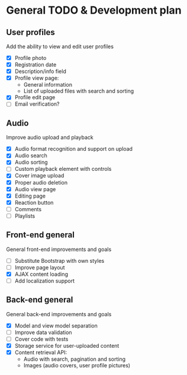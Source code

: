 # General TODO & Development plan

## User profiles

Add the ability to view and edit user profiles

- [x] Profile photo
- [x] Registration date
- [x] Description/info field
- [x] Profile view page:
    * General information
    * List of uploaded files with search and sorting
- [x] Profile edit page
- [ ] Email verification?

## Audio

Improve audio upload and playback

- [x] Audio format recognition and support on upload
- [x] Audio search
- [x] Audio sorting
- [ ] Custom playback element with controls
- [x] Cover image upload
- [x] Proper audio deletion
- [x] Audio view page
- [x] Editing page
- [x] Reaction button
- [ ] Comments
- [ ] Playlists

## Front-end general

General front-end improvements and goals

- [ ] Substitute Bootstrap with own styles
- [ ] Improve page layout
- [x] AJAX content loading
- [ ] Add localization support

## Back-end general

General back-end improvements and goals

- [x] Model and view model separation
- [ ] Improve data validation
- [ ] Cover code with tests
- [x] Storage service for user-uploaded content
- [x] Content retrieval API:
    * Audio with search, pagination and sorting
    * Images (audio covers, user profile pictures)


